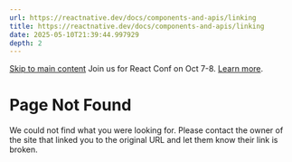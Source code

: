 ```yaml
---
url: https://reactnative.dev/docs/components-and-apis/linking
title: https://reactnative.dev/docs/components-and-apis/linking
date: 2025-05-10T21:39:44.997929
depth: 2
---
```


[Skip to main content](https://reactnative.dev/docs/components-and-apis/linking#__docusaurus_skipToContent_fallback)
Join us for React Conf on Oct 7-8. [Learn more](https://conf.react.dev).
# Page Not Found
We could not find what you were looking for.
Please contact the owner of the site that linked you to the original URL and let them know their link is broken.

